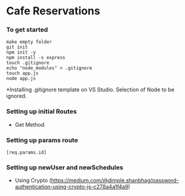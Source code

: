 # Cafe Reservations

### To get started
```
make empty folder
git init
npm init -y
npm install -s express
touch .gitignore
echo "node_modules" > .gitignore
touch app.js
node app.js
```
*Installing .gitignore template on VS Studio. Selection of Node to be ignored. 

### Setting up initial Routes
- Get Method 

### Setting up params route 
```[req.params.id]```

### Setting up newUser and newSchedules
- Using Crypto (https://medium.com/@dimple.shanbhag/password-authentication-using-crypto-js-c278a4a1f4a9)

